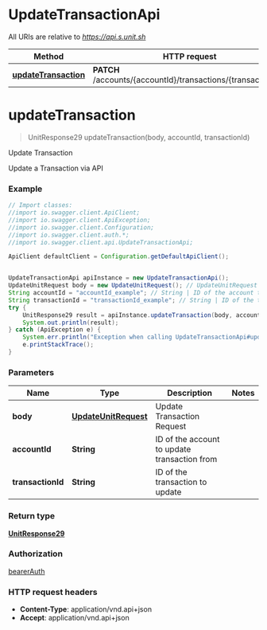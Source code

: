 # UpdateTransactionApi

All URIs are relative to *https://api.s.unit.sh*

Method | HTTP request | Description
------------- | ------------- | -------------
[**updateTransaction**](UpdateTransactionApi.md#updateTransaction) | **PATCH** /accounts/{accountId}/transactions/{transactionId}/ | Update Transaction

<a name="updateTransaction"></a>
# **updateTransaction**
> UnitResponse29 updateTransaction(body, accountId, transactionId)

Update Transaction

Update a Transaction via API 

### Example
```java
// Import classes:
//import io.swagger.client.ApiClient;
//import io.swagger.client.ApiException;
//import io.swagger.client.Configuration;
//import io.swagger.client.auth.*;
//import io.swagger.client.api.UpdateTransactionApi;

ApiClient defaultClient = Configuration.getDefaultApiClient();


UpdateTransactionApi apiInstance = new UpdateTransactionApi();
UpdateUnitRequest body = new UpdateUnitRequest(); // UpdateUnitRequest | Update Transaction Request
String accountId = "accountId_example"; // String | ID of the account to update transaction from
String transactionId = "transactionId_example"; // String | ID of the transaction to update
try {
    UnitResponse29 result = apiInstance.updateTransaction(body, accountId, transactionId);
    System.out.println(result);
} catch (ApiException e) {
    System.err.println("Exception when calling UpdateTransactionApi#updateTransaction");
    e.printStackTrace();
}
```

### Parameters

Name | Type | Description  | Notes
------------- | ------------- | ------------- | -------------
 **body** | [**UpdateUnitRequest**](UpdateUnitRequest.md)| Update Transaction Request |
 **accountId** | **String**| ID of the account to update transaction from |
 **transactionId** | **String**| ID of the transaction to update |

### Return type

[**UnitResponse29**](UnitResponse29.md)

### Authorization

[bearerAuth](../README.md#bearerAuth)

### HTTP request headers

 - **Content-Type**: application/vnd.api+json
 - **Accept**: application/vnd.api+json

